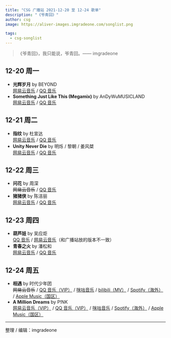 ```yaml
---
title: "CSG 广播站 2021-12-20 至 12-24 歌单"
description: "《爷青回》"
author: csg
image: https://aliver-images.imgradeone.com/songlist.png

tags:
  - csg-songlist
---
```


> 《爷青回》，我只能说，爷青回。—— imgradeone

## 12-20 周一

- **光辉岁月** by BEYOND  
  [网易云音乐](https://music.163.com/song?id=1893256776) / [QQ 音乐](https://y.qq.com/n/ryqq/songDetail/101167817)
- **Something Just Like This (Megamix)** by AnDyWuMUSICLAND  
  [网易云音乐](https://music.163.com/song?id=471565537) / [QQ 音乐](https://y.qq.com/n/ryqq/songDetail/201944692)

## 12-21 周二

- **指纹** by 杜宣达  
  [网易云音乐](https://music.163.com/song?id=1887139866) / [QQ 音乐](https://y.qq.com/n/ryqq/songDetail/331264584)
- **Unity Never Die** by 明烁 / 黎朝 / 姜风桀  
  [网易云音乐](https://music.163.com/song?id=1830389052) / [QQ 音乐](https://y.qq.com/n/ryqq/songDetail/301942272)

## 12-22 周三

- **问花** by 周深  
  ~~网易云音乐~~ / [QQ 音乐](https://y.qq.com/n/ryqq/songDetail/317170200)
- **猪猪侠** by 陈洁丽  
  [网易云音乐](https://music.163.com/song?id=34324641) / [QQ 音乐](https://y.qq.com/n/ryqq/songDetail/276964034)

## 12-23 周四

- **葫芦娃** by 吴应炬  
  [QQ 音乐](https://y.qq.com/n/ryqq/songDetail/212063123?songtype=0) / [网易云音乐](https://music.163.com/song?id=519250206)（和广播站放的版本不一致）
- **青春之火** by 潘松和  
  [网易云音乐](https://music.163.com/song?id=27907768) / [QQ 音乐](https://y.qq.com/n/ryqq/songDetail/106699565)

## 12-24 周五

- **相遇** by 时代少年团  
  ~~网易云音乐~~ / [QQ 音乐（VIP）](https://y.qq.com/n/ryqq/songDetail/275852004) / [咪咕音乐](https://music.migu.cn/v3/music/song/69909900089) / [bilibili（MV）](https://www.bilibili.com/video/BV1LZ4y1T7GL) / [Spotify（海外）](https://open.spotify.com/track/3mTQhhVBQWAL9qs1oyckyS) / [Apple Music（国区）](https://music.apple.com/cn/album/相遇/1529829920?i=1529829921)
- **A Million Dreams** by P!NK  
  [网易云音乐（VIP）](https://music.163.com/song?id=1319433583) / [QQ 音乐（VIP）](https://y.qq.com/n/ryqq/songDetail/001nPua81Cd8Ws) / [咪咕音乐](https://music.migu.cn/v3/music/song/6005751NHPA) / [Spotify（海外）](https://open.spotify.com/track/0oagwWkGlBoACUuKvTmqZV) / [Apple Music（国区）](https://music.apple.com/cn/album/a-million-dreams/1439343342?i=1439343348)

---

整理 / 编辑：imgradeone
